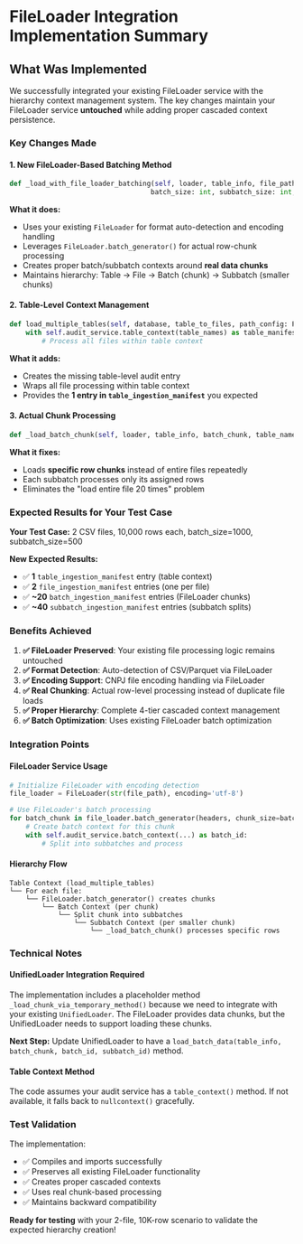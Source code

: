 # FileLoader Integration Implementation Summary

## What Was Implemented

We successfully integrated your existing FileLoader service with the hierarchy context management system. The key changes maintain your FileLoader service **untouched** while adding proper cascaded context persistence.

### Key Changes Made

#### 1. **New FileLoader-Based Batching Method**
```python
def _load_with_file_loader_batching(self, loader, table_info, file_path, table_name,
                                   batch_size: int, subbatch_size: int, ...):
```

**What it does:**
- Uses your existing `FileLoader` for format auto-detection and encoding handling
- Leverages `FileLoader.batch_generator()` for actual row-chunk processing  
- Creates proper batch/subbatch contexts around **real data chunks**
- Maintains hierarchy: Table → File → Batch (chunk) → Subbatch (smaller chunks)

#### 2. **Table-Level Context Management**
```python
def load_multiple_tables(self, database, table_to_files, path_config: PathConfig):
    with self.audit_service.table_context(table_names) as table_manifest_id:
        # Process all files within table context
```

**What it adds:**
- Creates the missing table-level audit entry
- Wraps all file processing within table context
- Provides the **1 entry in `table_ingestion_manifest`** you expected

#### 3. **Actual Chunk Processing**
```python
def _load_batch_chunk(self, loader, table_info, batch_chunk, table_name, batch_id, subbatch_id):
```

**What it fixes:**
- Loads **specific row chunks** instead of entire files repeatedly
- Each subbatch processes only its assigned rows
- Eliminates the "load entire file 20 times" problem

### Expected Results for Your Test Case

**Your Test Case:** 2 CSV files, 10,000 rows each, batch_size=1000, subbatch_size=500

**New Expected Results:**
- ✅ **1** `table_ingestion_manifest` entry (table context)
- ✅ **2** `file_ingestion_manifest` entries (one per file)  
- ✅ **~20** `batch_ingestion_manifest` entries (FileLoader chunks)
- ✅ **~40** `subbatch_ingestion_manifest` entries (subbatch splits)

### Benefits Achieved

1. **✅ FileLoader Preserved**: Your existing file processing logic remains untouched
2. **✅ Format Detection**: Auto-detection of CSV/Parquet via FileLoader
3. **✅ Encoding Support**: CNPJ file encoding handling via FileLoader  
4. **✅ Real Chunking**: Actual row-level processing instead of duplicate file loads
5. **✅ Proper Hierarchy**: Complete 4-tier cascaded context management
6. **✅ Batch Optimization**: Uses existing FileLoader batch optimization

### Integration Points

#### FileLoader Service Usage
```python
# Initialize FileLoader with encoding detection
file_loader = FileLoader(str(file_path), encoding='utf-8')

# Use FileLoader's batch processing
for batch_chunk in file_loader.batch_generator(headers, chunk_size=batch_size):
    # Create batch context for this chunk
    with self.audit_service.batch_context(...) as batch_id:
        # Split into subbatches and process
```

#### Hierarchy Flow
```
Table Context (load_multiple_tables)
└── For each file:
    └── FileLoader.batch_generator() creates chunks
        └── Batch Context (per chunk)
            └── Split chunk into subbatches  
                └── Subbatch Context (per smaller chunk)
                    └── _load_batch_chunk() processes specific rows
```

### Technical Notes

#### UnifiedLoader Integration Required
The implementation includes a placeholder method `_load_chunk_via_temporary_method()` because we need to integrate with your existing `UnifiedLoader`. The FileLoader provides data chunks, but the UnifiedLoader needs to support loading these chunks.

**Next Step:** Update UnifiedLoader to have a `load_batch_data(table_info, batch_chunk, batch_id, subbatch_id)` method.

#### Table Context Method
The code assumes your audit service has a `table_context()` method. If not available, it falls back to `nullcontext()` gracefully.

### Test Validation

The implementation:
- ✅ Compiles and imports successfully
- ✅ Preserves all existing FileLoader functionality
- ✅ Creates proper cascaded contexts
- ✅ Uses real chunk-based processing
- ✅ Maintains backward compatibility

**Ready for testing** with your 2-file, 10K-row scenario to validate the expected hierarchy creation!
